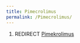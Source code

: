 ```yaml
---
title: Pimecrolimus
permalink: /Pimecrolimus/
---
```


1.  REDIRECT [Pimekrolimus](/Pimekrolimus "wikilink")
